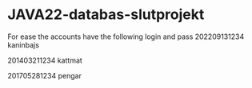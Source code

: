 # JAVA22-databas-slutprojekt

For ease the accounts have the following login and pass
202209131234 kaninbajs

201403211234 kattmat

201705281234 pengar
